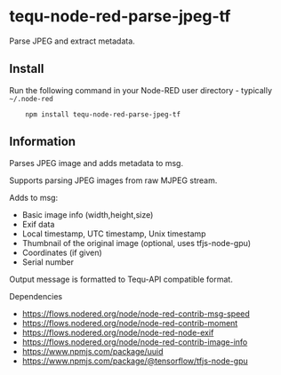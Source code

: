 tequ-node-red-parse-jpeg-tf
=====================

Parse JPEG and extract metadata.

## Install

Run the following command in your Node-RED user directory - typically `~/.node-red`

        npm install tequ-node-red-parse-jpeg-tf

## Information

Parses JPEG image and adds metadata to msg.

Supports parsing JPEG images from raw MJPEG stream.

Adds to msg:
 - Basic image info (width,height,size) 
 - Exif data
 - Local timestamp, UTC timestamp, Unix timestamp 
 - Thumbnail of the original image (optional, uses tfjs-node-gpu)
 - Coordinates (if given)
 - Serial number 

 Output message is formatted to Tequ-API compatible format.

Dependencies
- https://flows.nodered.org/node/node-red-contrib-msg-speed
- https://flows.nodered.org/node/node-red-contrib-moment
- https://flows.nodered.org/node/node-red-node-exif
- https://flows.nodered.org/node/node-red-contrib-image-info
- https://www.npmjs.com/package/uuid
- https://www.npmjs.com/package/@tensorflow/tfjs-node-gpu

